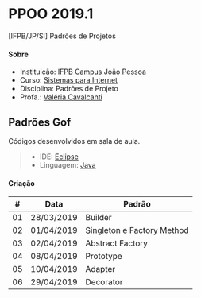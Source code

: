 # **PPOO 2019.1**
[IFPB/JP/SI] Padrões de Projetos

#### <i class="icon-link"></i> **Sobre**
- Instituição: [IFPB Campus João Pessoa](http://www.ifpb.edu.br/campi/campi/joao-pessoa)
- Curso: [Sistemas para Internet](http://estudante.ifpb.edu.br/cursos/39)
- Disciplina: Padrões de Projeto
- Profa.: [Valéria Cavalcanti](http://valeria.eti.br)


## **Padrões Gof**
Códigos desenvolvidos em sala de aula.
> - IDE: [Eclipse](https://www.eclipse.org/)
> - Linguagem: [Java](https://www.oracle.com/technetwork/pt/java/javase/documentation/index.html)


#### <i class="icon-link"></i> **Criação**

\# | Data | Padrão
--- | --- | ---
01 | 28/03/2019 | Builder
02 | 01/04/2019 | Singleton e Factory Method
03 | 02/04/2019 | Abstract Factory
04 | 08/04/2019 | Prototype
05 | 10/04/2019 | Adapter
06 | 29/04/2019 | Decorator
